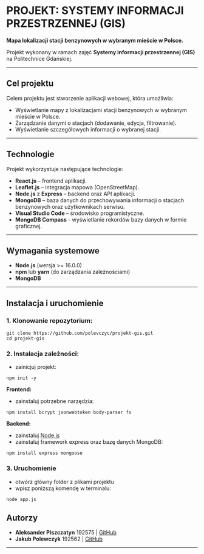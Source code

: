 ﻿# PROJEKT: SYSTEMY INFORMACJI PRZESTRZENNEJ (GIS)

**Mapa lokalizacji stacji benzynowych w wybranym mieście w Polsce.**

Projekt wykonany w ramach zajęć **Systemy informacji przestrzennej (GIS)** na Politechnice Gdańskiej.

---

## Cel projektu
Celem projektu jest stworzenie aplikacji webowej, która umożliwia:
- Wyświetlanie mapy z lokalizacjami stacji benzynowych w wybranym mieście w Polsce.
- Zarządzanie danymi o stacjach (dodawanie, edycja, filtrowanie).
- Wyświetlanie szczegółowych informacji o wybranej stacji.

---

## Technologie
Projekt wykorzystuje następujące technologie:
- **React.js** – frontend aplikacji.
- **Leaflet.js** – integracja mapowa (OpenStreetMap).
- **Node.js** z **Express** – backend oraz API aplikacji.
- **MongoDB** – baza danych do przechowywania informacji o stacjach benzynowych oraz użytkownikach serwisu.
- **Visual Studio Code** – środowisko programistyczne.
- **MongoDB Compass** - wyświetlanie rekordów bazy danych w formie graficznej.

---

## Wymagania systemowe
- **Node.js** (wersja >= 16.0.0)
- **npm** lub **yarn** (do zarządzania zależnościami)
- **MongoDB**

---

## Instalacja i uruchomienie

### 1. Klonowanie repozytorium:
```
git clone https://github.com/polevczyc/projekt-gis.git
cd projekt-gis
```

### 2. Instalacja zależności:
- zainicjuj projekt:
```
npm init -y
```
**Frontend:**
- zainstaluj potrzebne narzędzia:
```
npm install bcrypt jsonwebtoken body-parser fs
```
**Backend:**
- zainstaluj [Node.js](https://nodejs.org/en/download)
- zainstaluj framework express oraz bazę danych MongoDB:
```
npm install express mongoose
```

### 3. Uruchomienie
- otwórz główny folder z plikami projektu
- wpisz poniższą komendę w terminalu:
```
node app.js
```

## Autorzy
- **Aleksander Piszczatyn** 192575 | [GitHub](https://github.com/apiszczatyn)
- **Jakub Polewczyk** 192562 | [GitHub](https://github.com/polevczyc)

---
